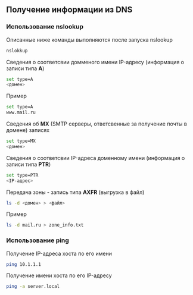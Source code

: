## Получение информации из DNS
### Использование **nslookup**
Описанные ниже команды выполняются после запуска nslookup
```bash
nslokkup
```
Сведения о соответсвии домменого имени IP-адресу (информация о записи типа **A**)
```bash
set type=A
<домен>
```
Пример
```bash
set type=A
www.mail.ru
```
Сведения об **MX** (SMTP серверы, ответсвенные за получение почты в домене) записях
```bash
set type=MX
<домен>
```
Сведения о соответсвии IP-адреса доменному имени (информация о записи типа **PTR**)
```bash
set type=PTR
<IP-адрес>
```

Передача зоны - запись типа **AXFR** (выгрузка в файл)
```bash
ls -d <домен> > <файл>
```
Пример
```bash
ls -d mail.ru > zone_info.txt
```
### Использование **ping**
Получение IP-адреса хоста по его имени
```bash
ping 10.1.1.1
```
Получение имени хоста по его IP-адресу
```bash
ping -a server.local
```
